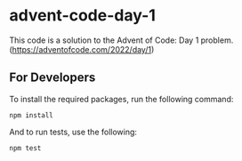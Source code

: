 # advent-code-day-1

This code is a solution to the Advent of Code: Day 1 problem. (https://adventofcode.com/2022/day/1)

## For Developers

To install the required packages, run the following command:
    
    npm install
    
And to run tests, use the following:

    npm test
    
